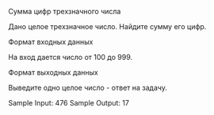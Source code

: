 Сумма цифр трехзначного числа

Дано целое трехзначное число. Найдите сумму его цифр.

Формат входных данных

На вход дается число от 100 до 999.

Формат выходных данных

Выведите одно целое число - ответ на задачу.

Sample Input:
476
Sample Output:
17
